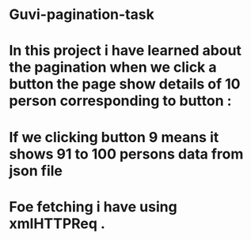 # Guvi-pagination-task

# In this project i have learned about the pagination when we click a button the page show details of 10 person corresponding to button :
# If we clicking button 9 means it shows 91 to 100 persons data from json file 
# Foe fetching i have using xmlHTTPReq .
